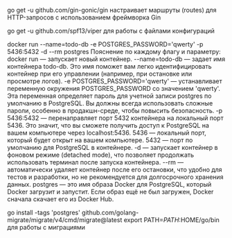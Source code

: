go get -u github.com/gin-gonic/gin 
настраивает маршруты (routes) для HTTP-запросов с использованием фреймворка Gin

go get -u github.com/spf13/viper
для работы с файлами конфигураций


docker run --name=todo-db -e POSTGRES_PASSWORD='qwerty' -p 5436:5432 -d --rm postgres
Пояснение по каждому флагу и параметру:
docker run — запускает новый контейнер.
--name=todo-db — задает имя контейнера todo-db. Это имя поможет вам легко идентифицировать контейнер при его управлении (например, при остановке или просмотре логов).
-e POSTGRES_PASSWORD='qwerty' — устанавливает переменную окружения POSTGRES_PASSWORD со значением 'qwerty'. Эта переменная определяет пароль для учетной записи postgres по умолчанию в PostgreSQL. Вы должны всегда использовать сложные пароли, особенно в продакшн-среде, чтобы повысить безопасность.
-p 5436:5432 — перенаправляет порт 5432 контейнера на локальный порт 5436. Это значит, что вы сможете получить доступ к PostgreSQL на вашем компьютере через localhost:5436.
5436 — локальный порт, который будет открыт на вашем компьютере.
5432 — порт по умолчанию для PostgreSQL в контейнере.
-d — запускает контейнер в фоновом режиме (detached mode), что позволяет продолжать использовать терминал после запуска контейнера.
--rm — автоматически удаляет контейнер после его остановки, что удобно для тестов и разработки, но не рекомендуется для долгосрочного хранения данных.
postgres — это имя образа Docker для PostgreSQL, который Docker загрузит и запустит. Если образ ещё не был загружен, Docker сначала скачает его из Docker Hub.


go install -tags 'postgres' github.com/golang-migrate/migrate/v4/cmd/migrate@latest
export PATH=$PATH:$HOME/go/bin
для работы с миграциями